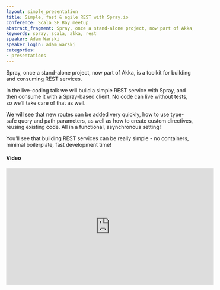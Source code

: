 ```yaml
---
layout: simple_presentation
title: Simple, fast & agile REST with Spray.io
conference: Scala SF Bay meetup
abstract_fragment: Spray, once a stand-alone project, now part of Akka, is a toolkit for building and consuming REST services. 
keywords: spray, scala, akka, rest
speaker: Adam Warski
speaker_login: adam_warski
categories:
- presentations
---
```


Spray, once a stand-alone project, now part of Akka, is a toolkit for building and consuming REST services. 

In the live-coding talk we will build a simple REST service with Spray, and then consume it with a Spray-based client. No code can live without tests, so we’ll take care of that as well. 

We will see that new routes can be added very quickly, how to use type-safe query and path parameters, as well as how to create custom directives, reusing existing code. All in a functional, asynchronous setting! 

You’ll see that building REST services can be really simple - no containers, minimal boilerplate, fast development time!   

<h4>Video</h4>

<iframe width="560" height="315" src="https://www.youtube.com/embed/XPuOlpWEvmw" frameborder="0" allowfullscreen></iframe>